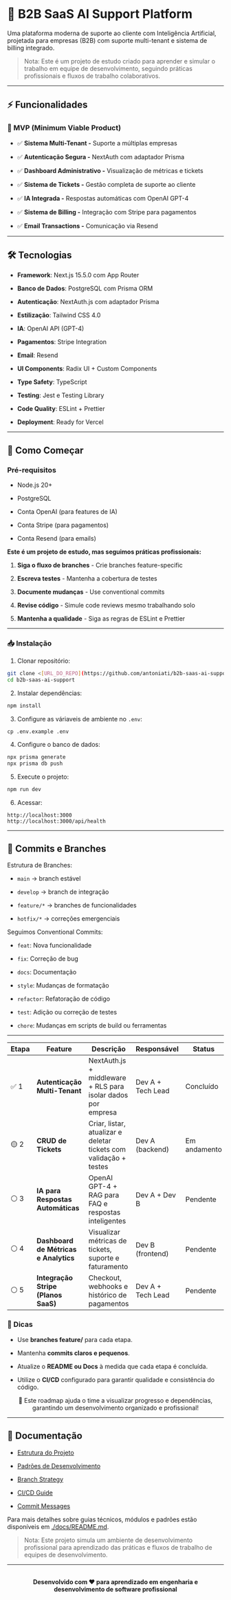 # 🚀 B2B SaaS AI Support Platform

Uma plataforma moderna de suporte ao cliente com Inteligência Artificial, projetada para empresas (B2B) com suporte multi-tenant e sistema de billing integrado.

> Nota: Este é um projeto de estudo criado para aprender e simular o trabalho em equipe de desenvolvimento, seguindo práticas profissionais e fluxos de trabalho colaborativos.

---

## ⚡ Funcionalidades

### 🎯 MVP (Minimum Viable Product)

- ✅ **Sistema Multi-Tenant -** Suporte a múltiplas empresas

- ✅ **Autenticação Segura -** NextAuth com adaptador Prisma

- ✅ **Dashboard Administrativo -** Visualização de métricas e tickets

- ✅ **Sistema de Tickets -** Gestão completa de suporte ao cliente

- ✅ **IA Integrada -** Respostas automáticas com OpenAI GPT-4

- ✅ **Sistema de Billing -** Integração com Stripe para pagamentos

- ✅ **Email Transactions -** Comunicação via Resend

---

## 🛠️ Tecnologias

- **Framework**: Next.js 15.5.0 com App Router

- **Banco de Dados**: PostgreSQL com Prisma ORM

- **Autenticação**: NextAuth.js com adaptador Prisma

- **Estilização**: Tailwind CSS 4.0

- **IA**: OpenAI API (GPT-4)

- **Pagamentos**: Stripe Integration

- **Email**: Resend

- **UI Components**: Radix UI + Custom Components

- **Type Safety**: TypeScript

- **Testing**: Jest e Testing Library

- **Code Quality**: ESLint + Prettier

- **Deployment**: Ready for Vercel

---

## 🤝 Como Começar

### Pré-requisitos

- Node.js 20+

- PostgreSQL

- Conta OpenAI (para features de IA)

- Conta Stripe (para pagamentos)

- Conta Resend (para emails)

**Este é um projeto de estudo, mas seguimos práticas profissionais:**

1. **Siga o fluxo de branches** - Crie branches feature-specific

2. **Escreva testes** - Mantenha a cobertura de testes

3. **Documente mudanças** - Use conventional commits

4. **Revise código** - Simule code reviews mesmo trabalhando solo

5. **Mantenha a qualidade** - Siga as regras de ESLint e Prettier

---

### 📥 Instalação

1. Clonar repositório:

```bash
git clone <[URL_DO_REPO](https://github.com/antoniati/b2b-saas-ai-support)>
cd b2b-saas-ai-support
```

2. Instalar dependências:

```bash
npm install
```

3. Configure as váriaveis de ambiente no `.env`:

```env
cp .env.example .env
```

4. Configure o banco de dados:

```bash
npx prisma generate
npx prisma db push
```

5. Execute o projeto:

```bash
npm run dev
```

6. Acessar:

```
http://localhost:3000
http://localhost:3000/api/health
```

---

## 📝 Commits e Branches

Estrutura de Branches:

- `main` → branch estável

- `develop` → branch de integração

- `feature/*` → branches de funcionalidades

- `hotfix/*` → correções emergenciais

Seguimos Conventional Commits:

- `feat`: Nova funcionalidade

- `fix`: Correção de bug

- `docs`: Documentação

- `style`: Mudanças de formatação

- `refactor`: Refatoração de código

- `test`: Adição ou correção de testes

- `chore`: Mudanças em scripts de build ou ferramentas

---

| Etapa | Feature                               | Descrição                                                         | Responsável       | Status       |
| ----- | ------------------------------------- | ----------------------------------------------------------------- | ----------------- | ------------ |
| ✅ 1  | **Autenticação Multi-Tenant**         | NextAuth.js + middleware + RLS para isolar dados por empresa      | Dev A + Tech Lead | Concluído    |
| 🟡 2  | **CRUD de Tickets**                   | Criar, listar, atualizar e deletar tickets com validação + testes | Dev A (backend)   | Em andamento |
| ⚪ 3  | **IA para Respostas Automáticas**     | OpenAI GPT-4 + RAG para FAQ e respostas inteligentes              | Dev A + Dev B     | Pendente     |
| ⚪ 4  | **Dashboard de Métricas e Analytics** | Visualizar métricas de tickets, suporte e faturamento             | Dev B (frontend)  | Pendente     |
| ⚪ 5  | **Integração Stripe (Planos SaaS)**   | Checkout, webhooks e histórico de pagamentos                      | Dev A + Tech Lead | Pendente     |

</div>

### 📝 Dicas

- Use **branches feature/** para cada etapa.

- Mantenha **commits claros e pequenos**.

- Atualize o **README ou Docs** à medida que cada etapa é concluída.

- Utilize o **CI/CD** configurado para garantir qualidade e consistência do código.

<div align="center">
🚀 Este roadmap ajuda o time a visualizar progresso e dependências, garantindo um desenvolvimento organizado e profissional!
</div>

---

## 📖 Documentação

- [Estrutura do Projeto](./docs/PROJECT_STRUCTURE.md)

- [Padrões de Desenvolvimento](./docs/DEVELOPMENT_GUIDELINES.md)

- [Branch Strategy](./docs/BRANCH_STRATEGY.md)

- [CI/CD Guide](./docs/CI_CD_GUIDE.md)

- [Commit Messages](./docs/COMMIT_MESSAGES.md)

Para mais detalhes sobre guias técnicos, módulos e padrões estão disponíveis em [./docs/README.md](./docs/README.md).

> Nota: Este projeto simula um ambiente de desenvolvimento profissional para aprendizado das práticas e fluxos de trabalho de equipes de desenvolvimento.

---

<div align="center"> <br> <strong>Desenvolvido com ❤️ para aprendizado em engenharia e desenvolvimento de software profissional</strong> </div>
